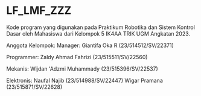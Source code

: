 # LF_LMF_ZZZ
Kode program yang digunakan pada Praktikum Robotika dan Sistem Kontrol Dasar oleh Mahasiswa dari Kelompok 5 IK4AA TRIK UGM Angkatan 2023.

Anggota Kelompok:
Manager:
Giantifa Oka R (23/514512/SV/22371)

Programmer:
Zaldy Ahmad Fahrizi (23/515511/SV/22560)

Mekanis:
Wijdan 'Adzmi Muhammady (23/515396/SV/22537)

Elektronis:
Naufal Najib (23/514988/SV/22447) 
Wigar Pramana (23/515871/SV/22628)
